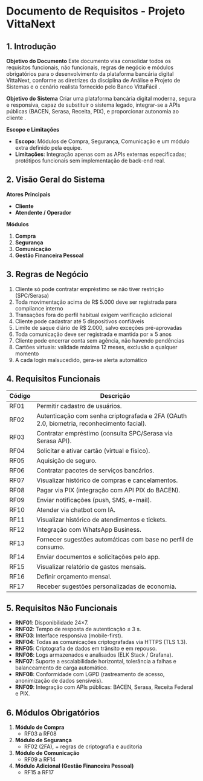 # Documento de Requisitos - Projeto VittaNext

## 1. Introdução

**Objetivo do Documento**
Este documento visa consolidar todos os requisitos funcionais, não funcionais, regras de negócio e módulos obrigatórios para o desenvolvimento da plataforma bancária digital VittaNext, conforme as diretrizes da disciplina de Análise e Projeto de Sistemas e o cenário realista fornecido pelo Banco VittaFácil .

**Objetivo do Sistema**
Criar uma plataforma bancária digital moderna, segura e responsiva, capaz de substituir o sistema legado, integrar-se a APIs públicas (BACEN, Serasa, Receita, PIX), e proporcionar autonomia ao cliente .

**Escopo e Limitações**

- **Escopo**: Módulos de Compra, Segurança, Comunicação e um módulo extra definido pela equipe.
- **Limitações**: Integração apenas com as APIs externas especificadas; protótipos funcionais sem implementação de back-end real.

## 2. Visão Geral do Sistema

**Atores Principais**

- **Cliente**
- **Atendente / Operador**

**Módulos**

1. **Compra**
2. **Segurança**
3. **Comunicação**
4. **Gestão Financeira Pessoal**

## 3. Regras de Negócio

1. Cliente só pode contratar empréstimo se não tiver restrição (SPC/Serasa)
2. Toda movimentação acima de R$ 5.000 deve ser registrada para compliance interno
3. Transações fora do perfil habitual exigem verificação adicional
4. Cliente pode cadastrar até 5 dispositivos confiáveis
5. Limite de saque diário de R$ 2.000, salvo exceções pré-aprovadas
6. Toda comunicação deve ser registrada e mantida por ≥ 5 anos
7. Cliente pode encerrar conta sem agência, não havendo pendências
8. Cartões virtuais: validade máxima 12 meses, exclusão a qualquer momento
9. A cada login malsucedido, gera-se alerta automático

## 4. Requisitos Funcionais

| Código | Descrição                                                                                 |
| ------ | ----------------------------------------------------------------------------------------- |
| RF01   | Permitir cadastro de usuários.                                                            |
| RF02   | Autenticação com senha criptografada e 2FA (OAuth 2.0, biometria, reconhecimento facial). |
| RF03   | Contratar empréstimo (consulta SPC/Serasa via Serasa API).                                |
| RF04   | Solicitar e ativar cartão (virtual e físico).                                             |
| RF05   | Aquisição de seguro.                                                                      |
| RF06   | Contratar pacotes de serviços bancários.                                                  |
| RF07   | Visualizar histórico de compras e cancelamentos.                                          |
| RF08   | Pagar via PIX (integração com API PIX do BACEN).                                          |
| RF09   | Enviar notificações (push, SMS, e-mail).                                                  |
| RF10   | Atender via chatbot com IA.                                                               |
| RF11   | Visualizar histórico de atendimentos e tickets.                                           |
| RF12   | Integração com WhatsApp Business.                                                         |
| RF13   | Fornecer sugestões automáticas com base no perfil de consumo.                             |
| RF14   | Enviar documentos e solicitações pelo app.                                                |
| RF15   | Visualizar relatório de gastos mensais.                                                   |
| RF16   | Definir orçamento mensal.                                                                 |
| RF17   | Receber sugestões personalizadas de economia.                                             |

## 5. Requisitos Não Funcionais

- **RNF01**: Disponibilidade 24×7.
- **RNF02**: Tempo de resposta de autenticação ≤ 3 s.
- **RNF03**: Interface responsiva (mobile-first).
- **RNF04**: Todas as comunicações criptografadas via HTTPS (TLS 1.3).
- **RNF05**: Criptografia de dados em trânsito e em repouso.
- **RNF06**: Logs armazenados e analisados (ELK Stack / Grafana).
- **RNF07**: Suporte a escalabilidade horizontal, tolerância a falhas e balanceamento de carga automático.
- **RNF08**: Conformidade com LGPD (rastreamento de acesso, anonimização de dados sensíveis).
- **RNF09**: Integração com APIs públicas: BACEN, Serasa, Receita Federal e PIX.

## 6. Módulos Obrigatórios

1. **Módulo de Compra**
   - RF03 a RF08
2. **Módulo de Segurança**
   - RF02 (2FA), + regras de criptografia e auditoria
3. **Módulo de Comunicação**
   - RF09 a RF14
4. **Módulo Adicional (Gestão Financeira Pessoal)**
   - RF15 a RF17
